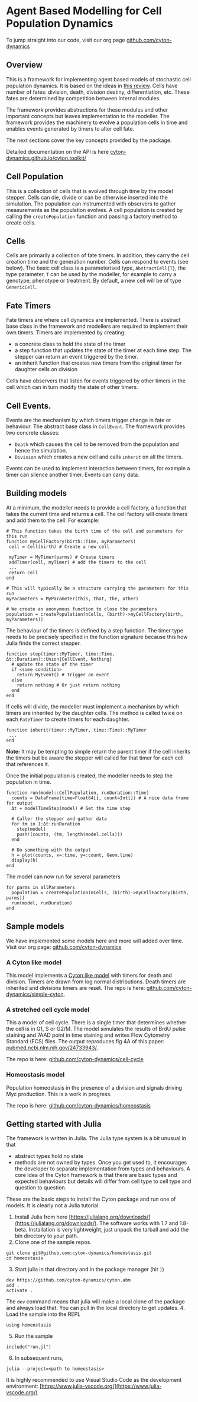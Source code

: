 # Agent Based Modelling for Cell Population Dynamics

To jump straight into our code, visit our org page [github.com/cyton-dynamics](https://github.com/cyton-dynamics)

## Overview
This is a framework for implementing agent based models of stochastic cell population dynamics. It is based on the ideas in [this review](https://pubmed.ncbi.nlm.nih.gov/30129201/). Cells have number of fates: division, death, division destiny, differentiation, etc. These fates are determined by competition between internal modules.

The framework provides abstractions for these modules and other important concepts but leaves implementation to the modeller. The framework provides the machinery to evolve a population cells in time and enables events generated by timers to alter cell fate.

The next sections cover the key concepts provided by the package.

Detailed documentation on the API is here [cyton-dynamics.github.io/cyton.toolkit/](https://cyton-dynamics.github.io/cyton.toolkit/)

## Cell Population
This is a collection of cells that is evolved through time by the model stepper. Cells can die, divide or can be otherwise inserted into the simulation. The population can instrumented with observers to gather measurements as the population evolves. A cell population is created by calling the `createPopulation` function and passing a factory method to create cells.

## Cells
Cells are primarily a collection of fate timers. In addition, they carry the cell creation time and the generation number. Cells can respond to events (see below). The basic cell class is a parameterised type, `AbstractCell{T}`, the type parameter, `T` can be used by the modeller, for example to carry a genotype, phenotype or treatment. By default, a new cell will be of type `GenericCell`.

## Fate Timers
Fate timers are where cell dynamics are implemented. There is abstract base class in the framework and modellers are required to implement their own timers. Timers are implemented by creating:

- a concrete class to hold the state of the timer
- a step function that updates the state of the timer at each time step. The stepper can return an event triggered by the timer.
- an inherit function that creates new timers from the original timer for daughter cells on division

Cells have observers that listen for events triggered by other timers in the cell which can in turn modify the state of other timers.

## Cell Events.
Events are the mechanism by which timers trigger change in fate or behaviour. The abstract base class in `CellEvent`. The framework provides two concrete classes:

- `Death` which causes the cell to be removed from the population and hence the simulation. 
- `Division` which creates a new cell and calls `inherit` on all the timers.

Events can be used to implement interaction between timers, for example a timer can silence another timer. Events can carry data. 

## Building models
At a minimum, the modeller needs to provide a cell factory, a function that takes the current time and returns a cell. The cell factory will create timers and add them to the cell. For example:
```
# This function takes the birth time of the cell and parameters for this run
function myCellFactory(birth::Time, myParameters)
 cell = Cell(birth) # Create a new cell

 myTimer = MyTimer(parms) # Create timers
 addTimer(cell, myTimer) # add the timers to the cell
 ...
 return cell
end

# This will typically be a structure carrying the parameters for this run
myParameters = MyParameter(this, that, the, other)

# We create an anonymous function to close the parameters
population = createPopulation(nCells, (birth)->myCellFactory(birth, myParameters))
```

The behaviour of the timers is defined by a step function. The timer type needs to be precisely specified in the function signature because this how Julia finds the correct stepper.
```
function step(timer::MyTimer, time::Time, Δt::Duration)::Union{CellEvent, Nothing}
  # update the state of the timer
  if <some condition>
    return MyEvent() # Trigger an event
  else
    return nothing # Or just return nothing 
  end
end
```

If cells will divide, the modeller must implement a mechanism by which timers are inherited by the daughter cells. The method is called twice on each `FateTimer` to create timers for each daughter.
```
function inherit(timer::MyTimer, time::Time)::MyTimer
 ...
end
```

**Note:** It may be tempting to simple return the parent timer if the cell inherits the timers but be aware the stepper will called for that timer for each cell that references it.

Once the initial population is created, the modeller needs to step the population in time.
```
function run(model::CellPopulation, runDuration::Time)
  counts = DataFrame(time=Float64[], count=Int[]) # A nice data frame for output
  Δt = modelTimeStep(model) # Get the time step

  # Caller the stepper and gather data
  for tm in 1:Δt:runDuration
    step(model)
    push!(counts, (tm, length(model.cells)))
  end

  # Do something with the output
  h = plot(counts, x=:time, y=:count, Geom.line)
  display(h)
end
```

The model can now run for several parameters
```
for parms in allParameters
  population = createPopulation(nCells, (birth)->myCellFactory(birth, parms))
  run(model, runDuration)
end
```

## Sample models
We have implemented some models here and more will added over time. Visit our org page: [github.com/cyton-dynamics](https://github.com/cyton-dynamics)

### A Cyton like model
This model implements a [Cyton like model](https://www.frontiersin.org/articles/10.3389/fbinf.2021.723337/full) with timers for death and division. Timers are drawn from log normal distributions. Death timers are inherited and divisions timers are reset. The repo is here: [github.com/cyton-dynamics/simple-cyton](https://github.com/cyton-dynamics/simple-cyton).

### A stretched cell cycle model 
This a model of cell cycle. There is a single timer that determines whether the cell is in G1, S or G2/M. The model simulates the results of BrdU pulse staining and 7AAD point in time staining and writes Flow Cytometry Standard (FCS) files. The output reproduces fig 4A of this paper: [pubmed.ncbi.nlm.nih.gov/24733943/](https://pubmed.ncbi.nlm.nih.gov/24733943/).

The repo is here: [github.com/cyton-dynamics/cell-cycle](https://github.com/cyton-dynamics/cell-cycle)

### Homeostasis model
Population homeostasis in the presence of a division and signals driving Myc production. This is a work in progress.

The repo is here: [github.com/cyton-dynamics/homeostasis](https://github.com/cyton-dynamics/homeostasis)

## Getting started with Julia
The framework is written in Julia. The Julia type system is a bit unusual in that
- abstract types hold no state
- methods are not owned by types.
Once you get used to, it encourages the developer to separate implementation from types and behaviours. A core idea of the Cyton framework is that there are basic types and expected behaviours but details will differ from cell type to cell type and question to question.

These are the basic steps to install the Cyton package and run one of models. It is clearly not a Julia tutorial.

1. Install Julia from here [https://julialang.org/downloads/](https://julialang.org/downloads/). The software works with 1.7 and 1.8-beta. Installation is very lightweight, just unpack the tarball and add the bin directory to your path.
2. Clone one of the sample repos.
```
git clone git@github.com:cyton-dynamics/homeostasis.git
cd homeostasis
```
3. Start julia in that directory and in the package manager (hit `]`) 
```
dev https://github.com/cyton-dynamics/cyton.abm
add .
activate .
```
The `dev` command means that julia will make a local clone of the package and always load that. You can pull in the local directory to get updates.
4. Load the sample into the REPL
```
using homeostasis
```
5. Run the sample
```
include("run.jl")
```
6. In subsequent runs,
```
julia --project=<path to homeostasis>
```

It is highly recommended to use Visual Studio Code as the development environment: [https://www.julia-vscode.org/](https://www.julia-vscode.org/)
